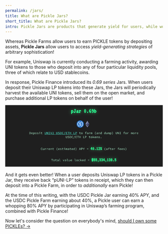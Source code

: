 ```yaml
---
permalink: /jars/
title: What are Pickle Jars?
short_title: What are Pickle Jars?
intro: Pickle Jars are products that generate yield for users, while working to keep assets on peg.
---
```


Whereas Pickle Farms allow users to earn PICKLE tokens by depositing assets, **Pickle Jars** allow users to access *yield-generating strategies* of arbitrary sophistication!

For example, Uniswap is currently conducting a farming activity, awarding UNI tokens to those who deposit into any of four particular liquidity pools, three of which relate to USD stablecoins. 

In response, Pickle Finance introduced its *0.69 series* Jars. When users deposit their Uniswap LP tokens into these Jars, the Jars will periodically harvest the available UNI tokens, sell them on the open market, and purchase additional LP tokens on behalf of the user!

![](/images/jars.png)

And it gets even better! When a user deposits Uniswap LP tokens in a Pickle Jar, they receive back “pUNI-LP” tokens in receipt, which they can then deposit into a Pickle Farm, in order to *additionally* earn Pickle! 

At the time of this writing, with the USDC Pickle Jar earning 40% APY, and the USDC Pickle Farm earning about 40%, a Pickle user can earn a whopping 80% APY by participating in Uniswap’s farming program, combined with Pickle Finance!

Now let's consider the question on everybody's mind, [should I own some PICKLEs? →](/get-pickle/)